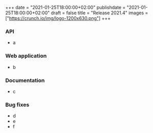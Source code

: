+++
date = "2021-01-25T18:00:00+02:00"
publishdate = "2021-01-25T18:00:00+02:00"
draft = false
title = "Release 2021.4"
images = ["https://crunch.io/img/logo-1200x630.png"]
+++

### API
* a

### Web application
* b

### Documentation
* c

### Bug fixes
* d
* e
* f
